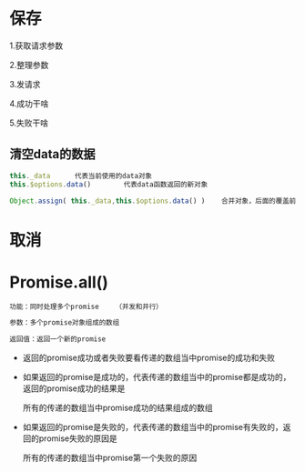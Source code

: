 # 保存

1.获取请求参数

2.整理参数

3.发请求

4.成功干啥

5.失败干啥



## 清空data的数据

```js
this._data		代表当前使用的data对象
this.$options.data()		代表data函数返回的新对象

Object.assign( this._data,this.$options.data() )	合并对象，后面的覆盖前面的
```





# 取消











# Promise.all()

```js
功能：同时处理多个promise	（并发和并行）

参数：多个promise对象组成的数组

返回值：返回一个新的promise
```



- 返回的promise成功或者失败要看传递的数组当中promise的成功和失败

- 如果返回的promise是成功的，代表传递的数组当中的promise都是成功的，返回的promise成功的结果是

  所有的传递的数组当中promise成功的结果组成的数组

- 如果返回的promise是失败的，代表传递的数组当中的promise有失败的，返回的promise失败的原因是

  所有的传递的数组当中promise第一个失败的原因













































































